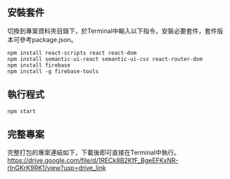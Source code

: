 ## 安裝套件
切換到專案資料夾目錄下，於Terminal中輸入以下指令，安裝必要套件，套件版本可參考package.json。
``` 
npm install react-scripts react react-dom
npm install semantic-ui-react semantic-ui-css react-router-dom
npm install firebase
npm install -g firebase-tools
```
    
## 執行程式
```
npm start
```

## 完整專案
完整打包的專案連結如下，下載後即可直接在Terminal中執行。
https://drive.google.com/file/d/1RECk8B2KfF_BgeEFKxNR-rInGKrK9RK1/view?usp=drive_link
